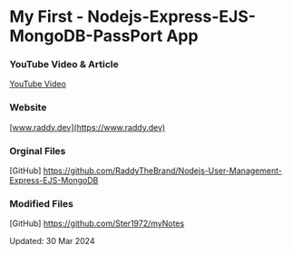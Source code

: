 # My First - Nodejs-Express-EJS-MongoDB-PassPort App


### YouTube Video & Article

[YouTube Video](https://www.youtube.com/watch?v=PAm_QcN6Ffs&t=3s)


### Website
[www.raddy.dev](https://www.raddy.dev)

### Orginal Files

[GitHub] https://github.com/RaddyTheBrand/Nodejs-User-Management-Express-EJS-MongoDB

### Modified Files

[GitHub] https://github.com/Ster1972/myNotes

Updated: 30 Mar 2024
